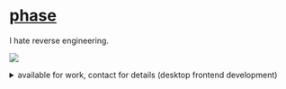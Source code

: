 # [phase](https://e-z.bio/phase)
I hate reverse engineering.

![](https://komarev.com/ghpvc/?username=notcarlton)

<details>
!<summary>available for work, contact for details (desktop frontend development)</summary>
<a href="https://discord.com/users/1100905690299633704">
  <img src="https://lanyard-profile-readme.vercel.app/api/1100905690299633704" align="left" />
</a>
</details>
